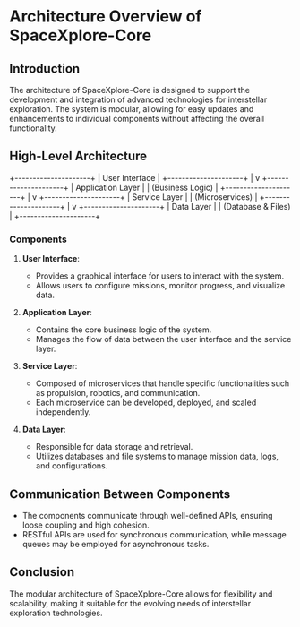 # Architecture Overview of SpaceXplore-Core

## Introduction
The architecture of SpaceXplore-Core is designed to support the development and integration of advanced technologies for interstellar exploration. The system is modular, allowing for easy updates and enhancements to individual components without affecting the overall functionality.

## High-Level Architecture


+---------------------+ | User Interface | +---------------------+ | v +---------------------+ | Application Layer | | (Business Logic) | +---------------------+ | v +---------------------+ | Service Layer | | (Microservices) | +---------------------+ | v +---------------------+ | Data Layer | | (Database & Files) | +---------------------+


### Components

1. **User  Interface**: 
   - Provides a graphical interface for users to interact with the system.
   - Allows users to configure missions, monitor progress, and visualize data.

2. **Application Layer**:
   - Contains the core business logic of the system.
   - Manages the flow of data between the user interface and the service layer.

3. **Service Layer**:
   - Composed of microservices that handle specific functionalities such as propulsion, robotics, and communication.
   - Each microservice can be developed, deployed, and scaled independently.

4. **Data Layer**:
   - Responsible for data storage and retrieval.
   - Utilizes databases and file systems to manage mission data, logs, and configurations.

## Communication Between Components
- The components communicate through well-defined APIs, ensuring loose coupling and high cohesion.
- RESTful APIs are used for synchronous communication, while message queues may be employed for asynchronous tasks.

## Conclusion
The modular architecture of SpaceXplore-Core allows for flexibility and scalability, making it suitable for the evolving needs of interstellar exploration technologies.
